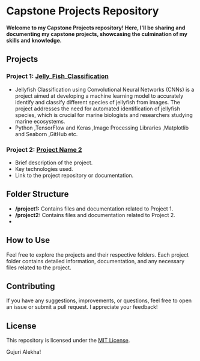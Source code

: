 # Capstone Projects Repository

**Welcome to my Capstone Projects repository! Here, I'll be sharing and documenting my capstone projects, showcasing the culmination of my skills and knowledge.**

## Projects

### Project 1: [Jelly_Fish_Classification](https://github.com/alekha1234/My_Capstone_Projects/blob/main/CNN/Jelly_Fish.ipynb)
   - Jellyfish Classification using Convolutional Neural Networks (CNNs) is a project aimed at developing a machine learning model to accurately identify and classify different species of jellyfish from images. The project addresses the need for automated identification of jellyfish species, which is crucial for marine biologists and researchers studying marine ecosystems.
   - Python ,TensorFlow and Keras ,Image Processing Libraries ,Matplotlib and Seaborn ,GitHub etc.

### Project 2: [Project Name 2](link-to-project2)
   - Brief description of the project.
   - Key technologies used.
   - Link to the project repository or documentation.

<!-- Add more projects as needed -->

## Folder Structure

- **/project1:** Contains files and documentation related to Project 1.
- **/project2:** Contains files and documentation related to Project 2.
- <!-- Add more folders as needed -->

## How to Use

Feel free to explore the projects and their respective folders. Each project folder contains detailed information, documentation, and any necessary files related to the project.

## Contributing

If you have any suggestions, improvements, or questions, feel free to open an issue or submit a pull request. I appreciate your feedback!

## License

This repository is licensed under the [MIT License](LICENSE).

Gujuri Alekha!
